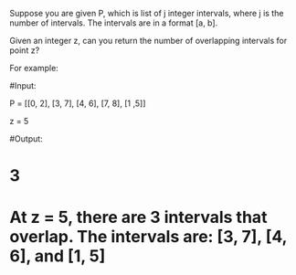 Suppose you are given P, which is list of j integer intervals, where j is the number of intervals. The intervals are in a format [a, b]. 


    
    
Given an integer z, can you return the number of overlapping intervals for point z?


    
For example:


    
    
#Input:
    

P =  [[0, 2], [3, 7], [4, 6], [7, 8], [1 ,5]]
    

z = 5
    

#Output:
    

# 3
    

# At z = 5, there are 3 intervals that overlap. The intervals are: [3, 7], [4, 6], and [1, 5]